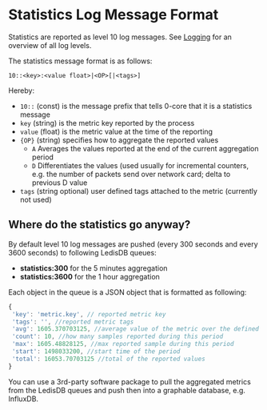 # Statistics Log Message Format

Statistics are reported as level 10 log messages. See [Logging](logging.md#log-levels) for an overview of all log levels.

The statistics message format is as follows:

```
10::<key>:<value float>|<OP>[|<tags>]
```

Hereby:

- `10::` (const) is the message prefix that tells 0-core that it is a statistics message
- `key` (string) is the metric key reported by the process
- `value` (float) is the metric value at the time of the reporting
- `{OP}` (string) specifies how to aggregate the reported values
  - `A` Averages the values reported at the end of the current aggregation period
  - `D` Differentiates the values (used usually for incremental counters, e.g. the number of packets send over network card; delta to previous D value
- `tags` (string optional) user defined tags attached to the metric (currently not used)


<a id="stats-sending"></a>
## Where do the statistics go anyway?

By default level 10 log messages are pushed (every 300 seconds and every 3600 seconds) to following LedisDB queues:

- **statistics:300** for the 5 minutes aggregation  
- **statistics:3600** for the 1 hour aggregation

Each object in the queue is a JSON object that is formatted as following:

```javascript
{
 'key': 'metric.key', // reported metric key
 'tags': '', //reported metric tags
 'avg': 1605.370703125, //average value of the metric over the defined period (300 second, or 3600 seconds according to queue)
 'count': 10, //how many samples reported during this period
 'max': 1605.48828125, //max reported sample during this period
 'start': 1498033200, //start time of the period
 'total': 16053.70703125 //total of the reported values
}
```

You can use a 3rd-party software package to pull the aggregated metrics from the LedisDB queues and push then into a graphable database, e.g. InfluxDB.
